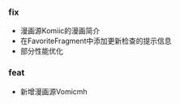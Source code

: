 ### fix

- 漫画源Komiic的漫画简介
- 在FavoriteFragment中添加更新检查的提示信息
- 部分性能优化

### feat

- 新增漫画源Vomicmh

<!-- ### build

### ui

### refactor

  -->
